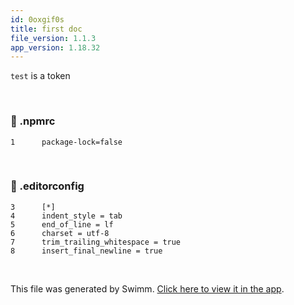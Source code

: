 ```yaml
---
id: 0oxgif0s
title: first doc
file_version: 1.1.3
app_version: 1.18.32
---
```


`test`<swm-token data-swm-token=":test/index.ts:14:2:2:`const test = anyTest as TestInterface&lt;{`"/> is a token

<br/>


<!-- NOTE-swimm-snippet: the lines below link your snippet to Swimm -->
### 📄 .npmrc
```npmrc
1      package-lock=false
```

<br/>


<!-- NOTE-swimm-snippet: the lines below link your snippet to Swimm -->
### 📄 .editorconfig
```editorconfig
3      [*]
4      indent_style = tab
5      end_of_line = lf
6      charset = utf-8
7      trim_trailing_whitespace = true
8      insert_final_newline = true
```

<br/>

This file was generated by Swimm. [Click here to view it in the app](https://app.swimm.io/repos/Z2l0aHViJTNBJTNBY29uZiUzQSUzQWVkZW5oZXJtZWxpbg==/docs/0oxgif0s).
